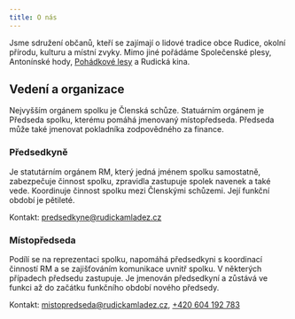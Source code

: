 ```yaml
---
title: O nás
---
```


Jsme sdružení občanů, kteří se zajímají o&nbsp;lidové tradice obce Rudice, okolní přírodu, kulturu a&nbsp;místní zvyky.
Mimo jiné pořádáme Společenské plesy, Antonínské hody, [Pohádkové lesy](https://pohles.rudickamladez.cz) a&nbsp;Rudická kina.

## Vedení a organizace

Nejvyšším orgánem spolku je Členská schůze.
Statuárním orgánem je Předseda spolku, kterému pomáhá jmenovaný místopředseda.
Předseda může také jmenovat pokladníka zodpovědného za finance.

### Předsedkyně

<!-- Petra Matušková -->
Je statutárním orgánem RM, který jedná jménem spolku samostatně, zabezpečuje činnost spolku, zpravidla zastupuje spolek navenek a&nbsp;také vede.
Koordinuje činnost spolku mezi Členskými schůzemi.
Její funkční období je pětileté.

Kontakt:
[predsedkyne@rudickamladez.cz](mailto:predsedkyne@rudickamladez.cz)

### Místopředseda

Podílí se na reprezentaci spolku, napomáhá předsedkyni s&nbsp;koordinací činností RM a&nbsp;se zajišťováním komunikace uvnitř spolku.
V&nbsp;některých případech předsedu zastupuje.
Je jmenován předsedkyní a&nbsp;zůstává ve funkci až do začátku funkčního období nového předsedy.

Kontakt:
[mistopredseda@rudickamladez.cz](mailto:mistopredseda@rudickamladez.cz),
[+420 604 192 783](tel:+420604192783)
